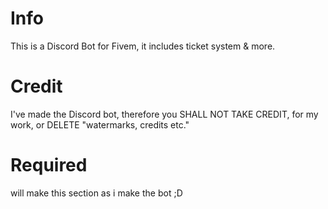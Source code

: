 # Info
This is a Discord Bot for Fivem, it includes ticket system & more. 

# Credit
I've made the Discord bot, therefore you SHALL NOT TAKE CREDIT, for my work, or DELETE "watermarks, credits etc."

# Required

will make this section as i make the bot ;D
